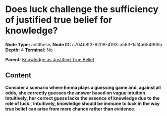 # Does luck challenge the sufficiency of justified true belief for knowledge?

**Node Type:** antithesis
**Node ID:** c704b8f3-6208-4193-a563-1af4a654909a
**Depth:** 4
**Terminal:** No

**Parent:** [Knowledge as Justified True Belief](knowledge-as-justified-true-belief-synthesis-62a63598-400f-4dfa-a0fa-a27f5f076869.md)

## Content

**Consider a scenario where Emma plays a guessing game and, against all odds, she correctly guesses the answer based on vague intuition. Intuitively, her correct guess lacks the essence of knowledge due to the role of luck.**, **Intuitively, knowledge should be immune to luck in the way true belief can arise from mere chance rather than evidence.**
